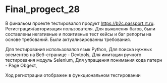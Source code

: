 # Final_progect_28

В финальом проекте тестировался продукт https://b2c.passport.rt.ru. Регистрация/авторизация пользователя.
Для выявления багов, были составлены негативные и позитивные тест кейсы и баг репорты на основе требований. 
Были актуализированны требования.

Для тестирования использовался язык Python,
Для поиска нужных элементов на Веб-странице - Devtools,
Для имитации ручного тестирования модуль Selenium,
Для упращения понимания кода патерн - Page Obgect,

Ход регистрации отображен в функциональном тестировании
